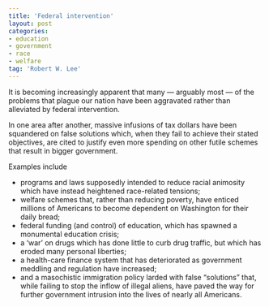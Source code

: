 ```yaml
---
title: 'Federal intervention'
layout: post
categories:
- education
- government
- race
- welfare
tag: 'Robert W. Lee'
---
```


It is becoming increasingly apparent that many — arguably most — of the problems that plague our nation have been aggravated rather than alleviated by federal intervention.  
  
In one area after another, massive infusions of tax dollars have been squandered on false solutions which, when they fail to achieve their stated objectives, are cited to justify even more spending on other futile schemes that result in bigger government.

Examples include

- programs and laws supposedly intended to reduce racial animosity which have instead heightened race-related tensions;
- welfare schemes that, rather than reducing poverty, have enticed millions of Americans to become dependent on Washington for their daily bread;
- federal funding (and control) of education, which has spawned a monumental education crisis;
- a ‘war’ on drugs which has done little to curb drug traffic, but which has eroded many personal liberties;
- a health-care finance system that has deteriorated as government meddling and regulation have increased;
- and a masochistic immigration policy larded with false “solutions” that, while failing to stop the inflow of illegal aliens, have paved the way for further government intrusion into the lives of nearly all Americans.